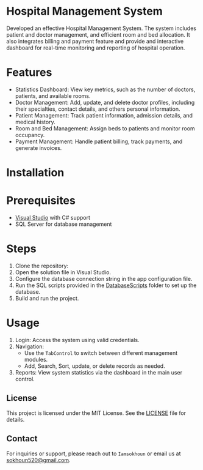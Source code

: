 
# Hospital Management System

Developed an effective Hospital Management System. The system includes patient and doctor management, and efficient room and bed allocation. 
It also integrates billing and payment feature and provide and interactive dashboard for real-time monitoring and reporting of hospital operation.

# Features

- Statistics Dashboard: View key metrics, such as the number of doctors, patients, and available rooms.
- Doctor Management: Add, update, and delete doctor profiles, including their specialties, contact details, and others personal information.
- Patient Management: Track patient information, admission details, and medical history.
- Room and Bed Management: Assign beds to patients and monitor room occupancy.
- Payment Management: Handle patient billing, track payments, and generate invoices.

# Installation

# Prerequisites

- [Visual Studio](https://visualstudio.microsoft.com/) with C# support
- SQL Server for database management

# Steps

1. Clone the repository:
2. Open the solution file in Visual Studio.
3. Configure the database connection string in the app configuration file.
4. Run the SQL scripts provided in the [DatabaseScripts](DatabaseScripts) folder to set up the database.
5. Build and run the project.

# Usage

1. Login: Access the system using valid credentials.
2. Navigation:
   - Use the `TabControl` to switch between different management modules.
   - Add, Search, Sort, update, or delete records as needed.
3. Reports: View system statistics via the dashboard in the main user control.

## License

This project is licensed under the MIT License. See the [LICENSE](LICENSE) file for details.

## Contact

For inquiries or support, please reach out to `Iamsokhoun` or email us at [sokhoun520@gmail.com](sokhoun520@gmail.com).

